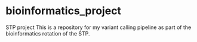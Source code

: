 # bioinformatics_project
STP project
This is a repository for my variant calling pipeline as part of the bioinformatics rotation of the STP.
